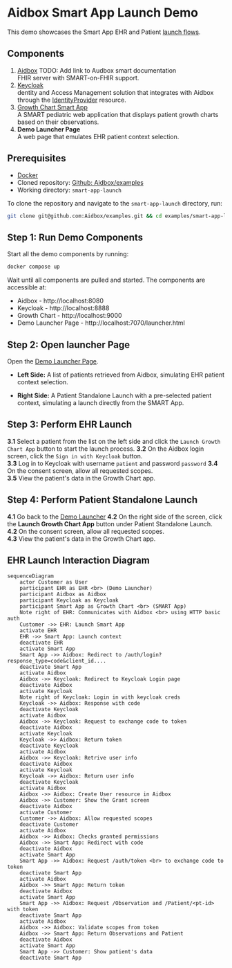 # Aidbox Smart App Launch Demo

This demo showcases the Smart App EHR and Patient [launch flows](https://hl7.org/fhir/smart-app-launch/app-launch.html). 

## Components

1. [Aidbox](https://docs.aidbox.app/) TODO: Add link to Audbox smart documentation   
    FHIR server with SMART-on-FHIR support.
2. [Keycloak](https://www.keycloak.org/)   
    dentity and Access Management solution that integrates with Aidbox through the [IdentityProvider](https://docs.aidbox.app/modules/security-and-access-control/set-up-external-identity-provider) resource.
3. [Growth Chart Smart App](https://github.com/smart-on-fhir/growth-chart-app)    
    A SMART pediatric web application that displays patient growth charts based on their observations.
4. **Demo Launcher Page**  
   A web page that emulates EHR patient context selection.

## Prerequisites

- [Docker](https://www.docker.com/)
- Cloned repository: [Github: Aidbox/examples](https://github.com/Aidbox/examples/tree/main)
- Working directory: `smart-app-launch`

To clone the repository and navigate to the `smart-app-launch` directory, run:

``` sh
git clone git@github.com:Aidbox/examples.git && cd examples/smart-app-launch 
```

## Step 1: Run Demo Components

Start all the demo components by running:

```sh
docker compose up
```

Wait until all components are pulled and started. The components are accessible at:

- Aidbox - http://localhost:8080   
- Keycloak - http://localhost:8888    
- Growth Chart - http://localhost:9000    
- Demo Launcher Page - http://localhost:7070/launcher.html


## Step 2: Open launcher Page

Open the [Demo Launcher Page](http://localhost:7070/launcher.html).

- **Left Side:** A list of patients retrieved from Aidbox, simulating EHR patient context selection.   

- **Right Side:** A Patient Standalone Launch with a pre-selected patient context, simulating a launch directly from the SMART App.

## Step 3: Perform EHR Launch

**3.1** Select a patient from the list on the left side and click the `Launch Growth Chart App` button to start the launch process.
**3.2** On the Aidbox login screen, click the `Sign in with Keycloak` button.  
**3.3** Log in to Keycloak with username `patient` and password `password`
**3.4** On the consent screen, allow all requested scopes.    
**3.5** View the patient's data in the Growth Chart app.

## Step 4: Perform Patient Standalone Launch

**4.1** Go back to the [Demo Launcher](http://localhost:7070/launcher.html)
**4.2** On the right side of the screen, click the **Launch Growth Chart App** button under Patient Standalone Launch.     
**4.2** On the consent screen, allow all requested scopes.     
**4.3** View the patient's data in the Growth Chart app.

## EHR Launch Interaction Diagram

```mermaid
sequenceDiagram
    actor Customer as User
    participant EHR as EHR <br> (Demo Launcher)
    participant Aidbox as Aidbox 
    participant Keycloak as Keycloak 
    participant Smart App as Growth Chart <br> (SMART App)
    Note right of EHR: Communicates with Aidbox <br> using HTTP basic auth
    Customer ->> EHR: Launch Smart App
    activate EHR
    EHR ->> Smart App: Launch context
    deactivate EHR
    activate Smart App
    Smart App ->> Aidbox: Redirect to /auth/login?response_type=code&client_id....
    deactivate Smart App
    activate Aidbox
    Aidbox ->> Keycloak: Redirect to Keycloak Login page 
    deactivate Aidbox
    activate Keycloak 
    Note right of Keycloak: Login in with keycloak creds
    Keycloak ->> Aidbox: Response with code
    deactivate Keycloak
    activate Aidbox
    Aidbox ->> Keycloak: Request to exchange code to token
    deactivate Aidbox 
    activate Keycloak 
    Keycloak ->> Aidbox: Return token 
    deactivate Keycloak
    activate Aidbox
    Aidbox ->> Keycloak: Retrive user info
    deactivate Aidbox 
    activate Keycloak
    Keycloak ->> Aidbox: Return user info 
    deactivate Keycloak
    activate Aidbox
    Aidbox ->> Aidbox: Create User resource in Aidbox  
    Aidbox ->> Customer: Show the Grant screen 
    deactivate Aidbox 
    activate Customer
    Customer ->> Aidbox: Allow requested scopes  
    deactivate Customer
    activate Aidbox
    Aidbox ->> Aidbox: Checks granted permissions
    Aidbox ->> Smart App: Redirect with code
    deactivate Aidbox 
    activate Smart App
    Smart App ->> Aidbox: Request /auth/token <br> to exchange code to token
    deactivate Smart App
    activate Aidbox
    Aidbox ->> Smart App: Return token
    deactivate Aidbox 
    activate Smart App
    Smart App ->> Aidbox: Request /Observation and /Patient/<pt-id> with token
    deactivate Smart App
    activate Aidbox
    Aidbox ->> Aidbox: Validate scopes from token
    Aidbox ->> Smart App: Return Observations and Patient
    deactivate Aidbox 
    activate Smart App
    Smart App ->> Customer: Show patient's data
    deactivate Smart App
```

